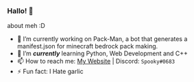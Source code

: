### Hallo! 👋

about meh :D

- 🔭 I’m currently working on Pack-Man, a bot that generates a manifest.json for minecraft bedrock pack making.
- 🌱 I’m ***currently*** learning Python, Web Development and C++
- 📫 How to reach me: [My Website](https://itsspooky.netlify.app/) | Discord: `Spooky#0683`
- ⚡ Fun fact: I Hate garlic

<img src="https://discord.c99.nl/widget/theme-4/695491063946674236.png" alt="">

<!-- #### Languages I'm a familiar with:

- 🐍 Python
- 💻 HTML/CSS
-->
